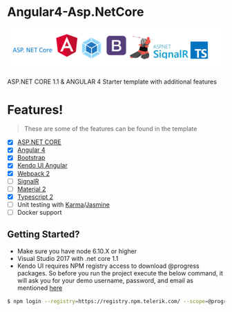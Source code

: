 # Angular4-Asp.NetCore

![Alt Title](title.png?raw=true "Title")

ASP.NET CORE 1.1 & ANGULAR 4 Starter template with additional features


# Features!
> These are some of the features can be found in the template
  - [x] [ASP.NET CORE](https://docs.microsoft.com/en-us/aspnet/core/aspnetcore-1.1)
  - [x] [Angular 4](http://angularjs.blogspot.sg/2017/03/angular-400-now-available.html)
  - [x] [Bootstrap](http://getbootstrap.com/)
  - [x] [Kendo UI Angular](http://www.telerik.com/kendo-angular-ui/)
  - [x] [Webpack 2](https://webpack.js.org/)
  - [ ] [SignalR](https://www.asp.net/signalr)
  - [ ] [Material 2](https://material.angular.io/)
  - [x] [Typescript 2](https://www.typescriptlang.org/index.html)
  - [ ] Unit testing with [Karma](https://karma-runner.github.io/1.0/index.html)/[Jasmine](https://jasmine.github.io/)
  - [ ] Docker support
 
 ## Getting Started? 
 
 - Make sure you have node 6.10.X or higher 
 - Visual Studio 2017 with .net core 1.1
 - Kendo UI requires NPM registry access to download @progress packages. So before you run the project execute the below command, it will ask you for your demo username, password, and email as mentioned [here](http://www.telerik.com/kendo-angular-ui/components/installation/npm-registry/)
 
 ```sh
$ npm login --registry=https://registry.npm.telerik.com/ --scope=@progress

```

